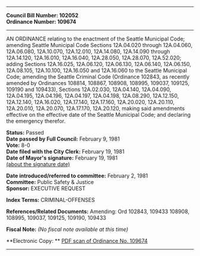 * * * * *  
  
**Council Bill Number: [](#h0)[](#h2)102052**   
**Ordinance Number: 109674**  
  
* * * * *  
  
AN ORDINANCE relating to the enactment of the Seattle Municipal Code; amending Seattle Municipal Code Sections 12A.04.020 through 12A.04.060, 12A.06.080, 12A.10.070, 12A.12.010, 12A.14.080, 12A.14.090 through 12A.14.120, 12A.16.010, 12A.16.040, 12A.28.050, 12A.28.070, 12A.52.020; adding Sections 12A.16.025, 12A.06.120, 12A.06.130, 12A.06.140, 12A.06.150, 12A.08.105, 12A.10.100, 12A.16.050 and 12A.16.060 to the Seattle Municipal Code; amending the Seattle Criminal Code (Ordinance 102843, as recently amended by Ordinances 108814, 108867, 108908, 108995, 109037, 109125, 109190 and 109433), Sections 12A.02.030, 12A.04.140, 12A.04.090, 12A.04.195, 12A.04.196, 12A.04.197, 12A.04.198, 12A.08.290, 12A.12.150, 12A.12.140, 12A.16.020, 12A.17.140, 12A.17.160, 12A.20.020, 12A.20.110, 12A.20.010, 12A.20.070, 12A.17.170, 12A.20.120, making said amendments effective on the effective date of the Seattle Municipal Code; and declaring the emergency therefor.  
  
**Status:** Passed   
**Date passed by Full Council:** February 9, 1981   
**Vote:** 8-0   
**Date filed with the City Clerk:** February 19, 1981   
**Date of Mayor's signature:** February 19, 1981   
[(about the signature date)](/~public/approvaldate.htm)   
  
  
**Date introduced/referred to committee:** February 2, 1981   
**Committee:** Public Safety & Justice   
**Sponsor:** EXECUTIVE REQUEST   
  
**Index Terms:** CRIMINAL-OFFENSES  
  
**References/Related Documents:** Amending: Ord 102843, 109433 108908, 108995, 109037, 109125, 109190, 109433  
  
**Fiscal Note:** *(No fiscal note available at this time)*  
  
**Electronic Copy: ** [PDF scan of Ordinance No. 109674](/~archives/Ordinances/Ord_109674.pdf)  
  
* * * * *  

